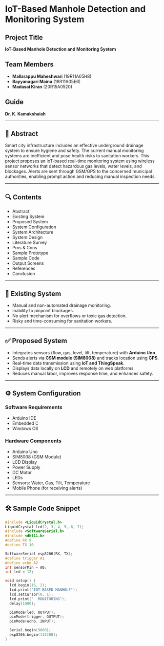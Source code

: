 # IoT-Based Manhole Detection and Monitoring System

## Project Title
**IoT-Based Manhole Detection and Monitoring System**

## Team Members
- **Mallarappu Maheshwari** (19R11A05H8)  
- **Bayyanagari Maina** (19R11A05E6)  
- **Madasai Kiran** (20R15A0520)

## Guide
**Dr. K. Kamakshaiah**

---

## 📄 Abstract

Smart city infrastructure includes an effective underground drainage system to ensure hygiene and safety. The current manual monitoring systems are inefficient and pose health risks to sanitation workers. This project proposes an IoT-based real-time monitoring system using wireless sensor networks that detect hazardous gas levels, water levels, and blockages. Alerts are sent through GSM/GPS to the concerned municipal authorities, enabling prompt action and reducing manual inspection needs.

---

## 🔍 Contents
- Abstract  
- Existing System  
- Proposed System  
- System Configuration  
- System Architecture  
- System Design  
- Literature Survey  
- Pros & Cons  
- Sample Prototype  
- Sample Code  
- Output Screens  
- References  
- Conclusion

---

## 🚫 Existing System

- Manual and non-automated drainage monitoring.
- Inability to pinpoint blockages.
- No alert mechanism for overflows or toxic gas detection.
- Risky and time-consuming for sanitation workers.

---

## ✅ Proposed System

- Integrates sensors (flow, gas, level, tilt, temperature) with **Arduino Uno**.
- Sends alerts via **GSM module (SIM8008)** and tracks location using **GPS**.
- Real-time data transmission using **IoT and ThingSpeak**.
- Displays data locally on **LCD** and remotely on web platforms.
- Reduces manual labor, improves response time, and enhances safety.

---

## ⚙️ System Configuration

### Software Requirements
- Arduino IDE  
- Embedded C  
- Windows OS

### Hardware Components
- Arduino Uno  
- SIM8008 (GSM Module)  
- LCD Display  
- Power Supply  
- DC Motor  
- LEDs  
- Sensors: Water, Gas, Tilt, Temperature  
- Mobile Phone (for receiving alerts)

---

## 🛠️ Sample Code Snippet

```c
#include <LiquidCrystal.h>
LiquidCrystal lcd(2, 3, 4, 5, 6, 7);
#include <SoftwareSerial.h>
#include <dht11.h>
#define RX 9
#define TX 10

SoftwareSerial esp8266(RX, TX);
#define trigger A1
#define echo A2
int sensorPin = A0;
int led = 12;

void setup() {
  lcd.begin(16, 2);
  lcd.print("IOT BASED MANHOLE");
  lcd.setCursor(0, 1);
  lcd.print("  MONITORING");
  delay(1000);

  pinMode(led, OUTPUT);
  pinMode(trigger, OUTPUT);
  pinMode(echo, INPUT);

  Serial.begin(9600);
  esp8266.begin(115200);
}
